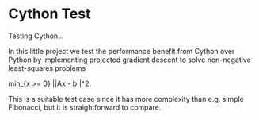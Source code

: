 Cython Test
===


Testing Cython...

In this little project we test the performance benefit from Cython over
Python by implementing projected gradient descent to solve
non-negative least-squares problems

min_{x >= 0} ||Ax - b||^2.

This is a suitable test case since it has more complexity than e.g.
simple Fibonacci, but it is straightforward to compare.